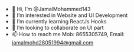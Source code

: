 - 👋 Hi, I’m @JamalMohammed143
- 👀 I’m interested in Website and UI Development
- 🌱 I’m currently learning ReactJs Hooks
- 💞️ I’m looking to collaborate on UI part
- 📫 How to reach me Mob: 8655305749, Email: jamalmohd28051994@gmail.com

<!---
JamalMohammed143/JamalMohammed143 is a ✨ special ✨ repository because its `README.md` (this file) appears on your GitHub profile.
You can click the Preview link to take a look at your changes.
--->
